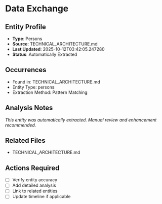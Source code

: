 # Data Exchange

## Entity Profile
- **Type**: Persons
- **Source**: TECHNICAL_ARCHITECTURE.md
- **Last Updated**: 2025-10-12T03:42:05.247280
- **Status**: Automatically Extracted

## Occurrences
- Found in: TECHNICAL_ARCHITECTURE.md
- Entity Type: persons
- Extraction Method: Pattern Matching

## Analysis Notes
*This entity was automatically extracted. Manual review and enhancement recommended.*

## Related Files
- TECHNICAL_ARCHITECTURE.md

## Actions Required
- [ ] Verify entity accuracy
- [ ] Add detailed analysis
- [ ] Link to related entities
- [ ] Update timeline if applicable
